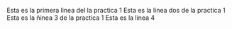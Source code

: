 Esta es la primera linea del la practica 1
Esta es la linea dos de la practica 1
Esta es la ñinea 3 de la practica 1
Esta es la linea 4
